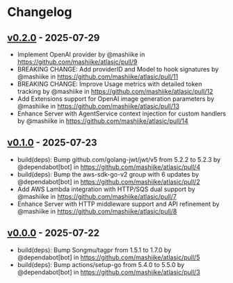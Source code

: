 # Changelog

## [v0.2.0](https://github.com/mashiike/atlasic/compare/v0.1.0...v0.2.0) - 2025-07-29
- Implement OpenAI provider by @mashiike in https://github.com/mashiike/atlasic/pull/9
- BREAKING CHANGE: Add providerID and Model to hook signatures by @mashiike in https://github.com/mashiike/atlasic/pull/11
- BREAKING CHANGE: Improve Usage metrics with detailed token tracking by @mashiike in https://github.com/mashiike/atlasic/pull/12
- Add Extensions support for OpenAI image generation parameters by @mashiike in https://github.com/mashiike/atlasic/pull/13
- Enhance Server with AgentService context injection for custom handlers by @mashiike in https://github.com/mashiike/atlasic/pull/14

## [v0.1.0](https://github.com/mashiike/atlasic/compare/v0.0.0...v0.1.0) - 2025-07-23
- build(deps): Bump github.com/golang-jwt/jwt/v5 from 5.2.2 to 5.2.3 by @dependabot[bot] in https://github.com/mashiike/atlasic/pull/4
- build(deps): Bump the aws-sdk-go-v2 group with 6 updates by @dependabot[bot] in https://github.com/mashiike/atlasic/pull/2
- Add AWS Lambda integration with HTTP/SQS dual support by @mashiike in https://github.com/mashiike/atlasic/pull/7
- Enhance Server with HTTP middleware support and API refinement by @mashiike in https://github.com/mashiike/atlasic/pull/8

## [v0.0.0](https://github.com/mashiike/atlasic/commits/v0.0.0) - 2025-07-22
- build(deps): Bump Songmu/tagpr from 1.5.1 to 1.7.0 by @dependabot[bot] in https://github.com/mashiike/atlasic/pull/5
- build(deps): Bump actions/setup-go from 5.4.0 to 5.5.0 by @dependabot[bot] in https://github.com/mashiike/atlasic/pull/3
